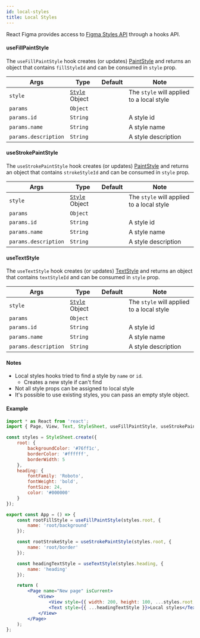 ```yaml
---
id: local-styles
title: Local Styles
---
```


React Figma provides access to [Figma Styles API](https://www.figma.com/plugin-docs/api/figma/#styles) through a hooks API.

#### useFillPaintStyle

The `useFillPaintStyle` hook creates (or updates) [PaintStyle](https://www.figma.com/plugin-docs/api/PaintStyle/)
and returns an object that contains `fillStyleId` and can be consumed in `style` prop. 

| Args       | Type     | Default | Note                                              |
| ---------- | -------- | ------- | ------------------------------------------------- |
| `style`     | [`Style`](/docs/styling) Object | | The `style` will applied to a local style |
| `params` | `Object` |  |  |
| `params.id` | `String` |  | A style id |
| `params.name` | `String` |  | A style name |
| `params.description` | `String` |  | A style description |

#### useStrokePaintStyle

The `useStrokePaintStyle` hook creates (or updates) [PaintStyle](https://www.figma.com/plugin-docs/api/PaintStyle/)
and returns an object that contains `strokeStyleId` and can be consumed in `style` prop.

| Args       | Type     | Default | Note                                              |
| ---------- | -------- | ------- | ------------------------------------------------- |
| `style`     | [`Style`](/docs/styling) Object | | The `style` will applied to a local style |
| `params` | `Object` |  |  |
| `params.id` | `String` |  | A style id |
| `params.name` | `String` |  | A style name |
| `params.description` | `String` |  | A style description |

#### useTextStyle

The `useTextStyle` hook creates (or updates) [TextStyle](https://www.figma.com/plugin-docs/api/TextStyle/)
and returns an object that contains `textStyleId` and can be consumed in `style` prop.

| Args       | Type     | Default | Note                                              |
| ---------- | -------- | ------- | ------------------------------------------------- |
| `style`     | [`Style`](/docs/styling) Object | | The `style` will applied to a local style |
| `params` | `Object` |  |  |
| `params.id` | `String` |  | A style id |
| `params.name` | `String` |  | A style name |
| `params.description` | `String` |  | A style description |

#### Notes

* Local styles hooks tried to find a style by `name` or `id`.
    * Creates a new style if can't find
* Not all style props can be assigned to local style
* It's possible to use existing styles, you can pass an empty style object.

#### Example

```jsx
import * as React from 'react';
import { Page, View, Text, StyleSheet, useFillPaintStyle, useStrokePaintStyle, useTextStyle } from 'react-figma';

const styles = StyleSheet.create({
    root: {
        backgroundColor: '#76ff1c',
        borderColor: '#ffffff',
        borderWidth: 5
    },
    heading: {
        fontFamily: 'Roboto',
        fontWeight: 'bold',
        fontSize: 24,
        color: '#000000'
    }
});

export const App = () => {
    const rootFillStyle = useFillPaintStyle(styles.root, {
        name: 'root/background'
    });

    const rootStrokeStyle = useStrokePaintStyle(styles.root, {
        name: 'root/border'
    });

    const headingTextStyle = useTextStyle(styles.heading, {
        name: 'heading'
    });

    return (
        <Page name="New page" isCurrent>
            <View>
                <View style={{ width: 200, height: 100, ...styles.root, ...rootFillStyle, ...rootStrokeStyle }} />
                <Text style={{ ...headingTextStyle }}>Local styles</Text>
            </View>
        </Page>
    );
};
```

